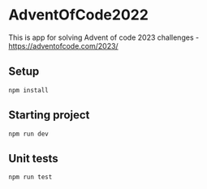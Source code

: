 # AdventOfCode2022

This is app for solving Advent of code 2023 challenges - https://adventofcode.com/2023/

## Setup

`npm install`

## Starting project

`npm run dev`

## Unit tests

`npm run test`
